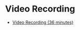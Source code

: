 # Video Recording

- [Video Recording (36 minutes)](https://ub.hosted.panopto.com/Panopto/Pages/Viewer.aspx?id=c8e521d6-9b89-4f8e-ae5b-afa3004ff4f5)


```{tableofcontents}

````